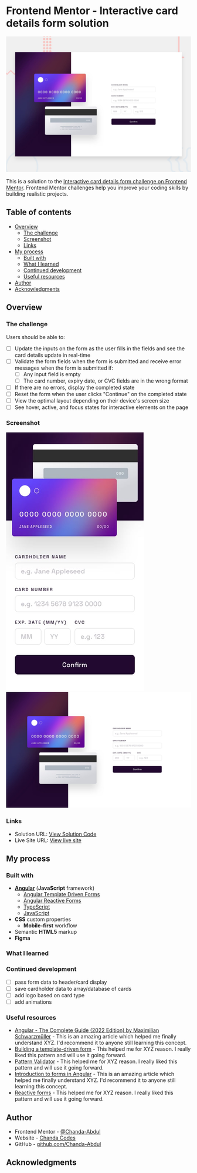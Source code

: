 # Frontend Mentor - Interactive card details form solution
![Design preview for the Interactive card details form coding challenge](./src/assets/design/desktop-preview.jpg)

This is a solution to the [Interactive card details form challenge on Frontend Mentor](https://www.frontendmentor.io/challenges/interactive-card-details-form-XpS8cKZDWw). Frontend Mentor challenges help you improve your coding skills by building realistic projects. 

## Table of contents

- [Overview](#overview)
  - [The challenge](#the-challenge)
  - [Screenshot](#screenshot)
  - [Links](#links)
- [My process](#my-process)
  - [Built with](#built-with)
  - [What I learned](#what-i-learned)
  - [Continued development](#continued-development)
  - [Useful resources](#useful-resources)
- [Author](#author)
- [Acknowledgments](#acknowledgments)
## Overview

### The challenge

Users should be able to:

- [ ] Update the inputs on the form as the user fills in the fields and see the card details update in real-time
- [ ] Validate the form fields when the form is submitted and receive error messages when the form is submitted if:
  - [ ] Any input field is empty
  - [ ] The card number, expiry date, or CVC fields are in the wrong format
- [ ] If there are no errors, display the completed state
- [ ] Reset the form when the user clicks "Continue" on the completed state
- [ ] View the optimal layout depending on their device's screen size
- [ ] See hover, active, and focus states for interactive elements on the page

### Screenshot

![](./src/assets/design/mobile-design.jpg)
![](./src/assets/design/desktop-design.jpg)



### Links

- Solution URL: [View Solution Code](https://github.com/Chanda-Abdul/Angular-Interactive-Card-Details-Form-Frontend-Mentor)
- Live Site URL: [View live site](#)

## My process

### Built with

- <b>[Angular](https://angular.io/)</b> (<b>JavaScript</b> framework)
  - [Angular Template Driven Forms](https://angular.io/guide/forms)
  - [Angular Reactive Forms](https://angular.io/guide/reactive-forms)
  - [TypeScript](https://www.typescriptlang.org/)
  - [JavaScript](https://www.javascript.com/)
- <b>CSS</b> custom properties
  - <b>Mobile-first</b> workflow
- Semantic <b>HTML5</b> markup
- <b>Figma</b>

### What I learned

<!-- Use this section to recap over some of your major learnings while working through this project. Writing these out and providing code samples of areas you want to highlight is a great way to reinforce your own knowledge.

To see how you can add code snippets, see below:

```html
<h1>Some HTML code I'm proud of</h1>
```
```css
.proud-of-this-css {
  color: papayawhip;
}
```
```js
const proudOfThisFunc = () => {
  console.log('🎉')
}
```

If you want more help with writing markdown, we'd recommend checking out [The Markdown Guide](https://www.markdownguide.org/) to learn more. -->

### Continued development

  <!-- TO DO =>

  - OPTIONAL - create date form group
 
    - OPTIONAL - save form values to a collection/data structure
  - Update the inputs on the form as the user fills in the fields
  and see the card details update in real-time

- Reset the form when the user clicks "Continue" on the completed state(timeout?)
- See
  - hover,
  - active, and
  - focus states for interactive elements on the page
- OPTIONAL - add logo based on card type
- OPTIONAL - add animations
- View the optimal layout depending on their device's screen size
    - mobile
    - tablet
    - desktop -->
- [ ] pass form data to header/card display
- [ ] save cardholder data to array/database of cards
- [ ] add logo based on card type
- [ ] add animations

### Useful resources

- [Angular - The Complete Guide (2022 Edition) by Maximilian Schwarzmüller](https://www.udemy.com/course/the-complete-guide-to-angular-2) - This is an amazing article which helped me finally understand XYZ. I'd recommend it to anyone still learning this concept.
- [Building a template-driven form](https://angular.io/guide/forms) - This helped me for XYZ reason. I really liked this pattern and will use it going forward.
- [Pattern Validator](https://angular.io/api/forms/PatternValidator) - This helped me for XYZ reason. I really liked this pattern and will use it going forward.
- [Introduction to forms in Angular](https://angular.io/guide/forms-overview) - This is an amazing article which helped me finally understand XYZ. I'd recommend it to anyone still learning this concept.
- [Reactive forms](https://angular.io/guide/reactive-forms) - This helped me for XYZ reason. I really liked this pattern and will use it going forward.

## Author

- Frontend Mentor - [@Chanda-Abdul](https://www.frontendmentor.io/profile/Chanda-Abdul)
- Website - [Chanda Codes](https://chandacodes.com/)
- GitHub - [github.com/Chanda-Abdul](https://github.com/Chanda-Abdul)
 ## Acknowledgments
<!--
This is where you can give a hat tip to anyone who helped you out on this project. Perhaps you worked in a team or got some inspiration from someone else's solution. This is the perfect place to give them some credit. -->


